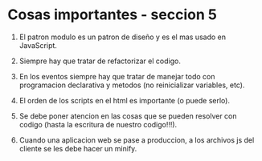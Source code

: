 # Cosas importantes - seccion 5

1. El patron modulo es un patron de diseño y es el mas usado en JavaScript.

2. Siempre hay que tratar de refactorizar el codigo.

3. En los eventos siempre hay que tratar de manejar todo con programacion declarativa y metodos (no reinicializar variables, etc).

4. El orden de los scripts en el html es importante (o puede serlo).

5. Se debe poner atencion en las cosas que se pueden resolver con codigo (hasta la escritura de nuestro codigo!!!).

6. Cuando una aplicacion web se pase a produccion, a los archivos js del cliente se les debe hacer un minify.

